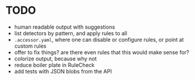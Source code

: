 # TODO

* human readable output with suggestions
* list detectors by pattern, and apply rules to all
* `.accessor.yaml`, where one can disable  or configure rules, or point at custom rules
* offer to fix things? are there even rules that this would make sense for?
* colorize output, because why not
* reduce boiler plate in RuleCheck
* add tests with JSON blobs from the API
